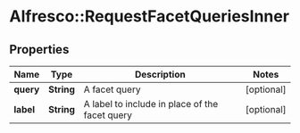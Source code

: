 # Alfresco::RequestFacetQueriesInner

## Properties
Name | Type | Description | Notes
------------ | ------------- | ------------- | -------------
**query** | **String** | A facet query | [optional] 
**label** | **String** | A label to include in place of the facet query | [optional] 


